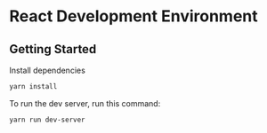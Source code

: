 # React Development Environment
## Getting Started
Install dependencies
```bash
yarn install
```
To run the dev server, run this command:
```bash
yarn run dev-server
```
